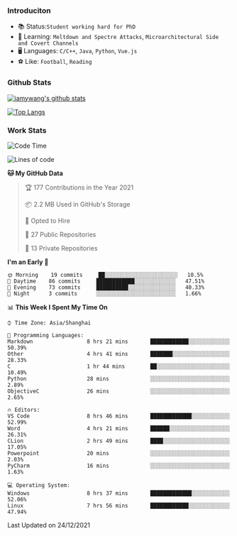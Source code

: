 ### Introduciton

- 📚 Status:`Student working hard for PhD`
- 🔎 Learning: `Meltdown and Spectre Attacks`, `Microarchitectural Side and Covert Channels`
- 🖥️ Languages: `C/C++`, `Java`, `Python`, `Vue.js`
- ⚽ Like: `Football`, `Reading`

### Github Stats

[![iamywang's github stats](https://github-readme-stats.vercel.app/api?username=iamywang&count_private=true&show_icons=true)]()

[![Top Langs](https://github-readme-stats.vercel.app/api/top-langs/?username=iamywang&layout=compact)]()

### Work Stats

<!--START_SECTION:waka-->
![Code Time](http://img.shields.io/badge/Code%20Time-49%20hrs%206%20mins-blue)

![Lines of code](https://img.shields.io/badge/From%20Hello%20World%20I%27ve%20Written-539%20Thousand%20lines%20of%20code-blue)

**🐱 My GitHub Data** 

> 🏆 177 Contributions in the Year 2021
 > 
> 📦 2.2 MB Used in GitHub's Storage 
 > 
> 💼 Opted to Hire
 > 
> 📜 27 Public Repositories 
 > 
> 🔑 13 Private Repositories  
 > 
**I'm an Early 🐤** 

```text
🌞 Morning    19 commits     ██░░░░░░░░░░░░░░░░░░░░░░░   10.5% 
🌆 Daytime    86 commits     ████████████░░░░░░░░░░░░░   47.51% 
🌃 Evening    73 commits     ██████████░░░░░░░░░░░░░░░   40.33% 
🌙 Night      3 commits      ░░░░░░░░░░░░░░░░░░░░░░░░░   1.66%

```


📊 **This Week I Spent My Time On** 

```text
⌚︎ Time Zone: Asia/Shanghai

💬 Programming Languages: 
Markdown                 8 hrs 21 mins       ████████████░░░░░░░░░░░░░   50.39% 
Other                    4 hrs 41 mins       ███████░░░░░░░░░░░░░░░░░░   28.33% 
C                        1 hr 44 mins        ██░░░░░░░░░░░░░░░░░░░░░░░   10.49% 
Python                   28 mins             ░░░░░░░░░░░░░░░░░░░░░░░░░   2.89% 
ObjectiveC               26 mins             ░░░░░░░░░░░░░░░░░░░░░░░░░   2.65%

🔥 Editors: 
VS Code                  8 hrs 46 mins       █████████████░░░░░░░░░░░░   52.99% 
Word                     4 hrs 21 mins       ██████░░░░░░░░░░░░░░░░░░░   26.31% 
CLion                    2 hrs 49 mins       ████░░░░░░░░░░░░░░░░░░░░░   17.05% 
Powerpoint               20 mins             ░░░░░░░░░░░░░░░░░░░░░░░░░   2.03% 
PyCharm                  16 mins             ░░░░░░░░░░░░░░░░░░░░░░░░░   1.63%

💻 Operating System: 
Windows                  8 hrs 37 mins       █████████████░░░░░░░░░░░░   52.06% 
Linux                    7 hrs 56 mins       ████████████░░░░░░░░░░░░░   47.94%

```


 Last Updated on 24/12/2021
<!--END_SECTION:waka-->
